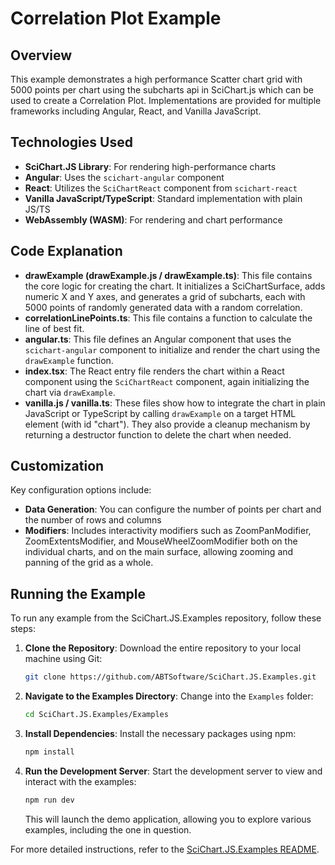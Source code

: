 # Correlation Plot Example

## Overview

This example demonstrates a high performance Scatter chart grid with 5000 points per chart using the subcharts api in SciChart.js which can be used to create a Correlation Plot. Implementations are provided for multiple frameworks including Angular, React, and Vanilla JavaScript.

## Technologies Used

-   **SciChart.JS Library**: For rendering high-performance charts
-   **Angular**: Uses the `scichart-angular` component
-   **React**: Utilizes the `SciChartReact` component from `scichart-react`
-   **Vanilla JavaScript/TypeScript**: Standard implementation with plain JS/TS
-   **WebAssembly (WASM)**: For rendering and chart performance

## Code Explanation

-   **drawExample (drawExample.js / drawExample.ts)**: This file contains the core logic for creating the chart. It initializes a SciChartSurface, adds numeric X and Y axes, and generates a grid of subcharts, each with 5000 points of randomly generated data with a random correlation.
-   **correlationLinePoints.ts**: This file contains a function to calculate the line of best fit.
-   **angular.ts**: This file defines an Angular component that uses the `scichart-angular` component to initialize and render the chart using the `drawExample` function.
-   **index.tsx**: The React entry file renders the chart within a React component using the `SciChartReact` component, again initializing the chart via `drawExample`.
-   **vanilla.js / vanilla.ts**: These files show how to integrate the chart in plain JavaScript or TypeScript by calling `drawExample` on a target HTML element (with id "chart"). They also provide a cleanup mechanism by returning a destructor function to delete the chart when needed.

## Customization

Key configuration options include:

-   **Data Generation**: You can configure the number of points per chart and the number of rows and columns
-   **Modifiers**: Includes interactivity modifiers such as ZoomPanModifier, ZoomExtentsModifier, and MouseWheelZoomModifier both on the individual charts, and on the main surface, allowing zooming and panning of the grid as a whole.

## Running the Example

To run any example from the SciChart.JS.Examples repository, follow these steps:

1. **Clone the Repository**: Download the entire repository to your local machine using Git:

    ```bash
    git clone https://github.com/ABTSoftware/SciChart.JS.Examples.git
    ```

2. **Navigate to the Examples Directory**: Change into the `Examples` folder:

    ```bash
    cd SciChart.JS.Examples/Examples
    ```

3. **Install Dependencies**: Install the necessary packages using npm:

    ```bash
    npm install
    ```

4. **Run the Development Server**: Start the development server to view and interact with the examples:

    ```bash
    npm run dev
    ```

    This will launch the demo application, allowing you to explore various examples, including the one in question.

For more detailed instructions, refer to the [SciChart.JS.Examples README](https://github.com/ABTSoftware/SciChart.JS.Examples/blob/master/README.md).
